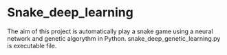 # Snake_deep_learning

The aim of this project is automatically play a snake game using a neural
network and genetic algorythm in Python.
snake_deep_genetic_learning.py is executable file.
